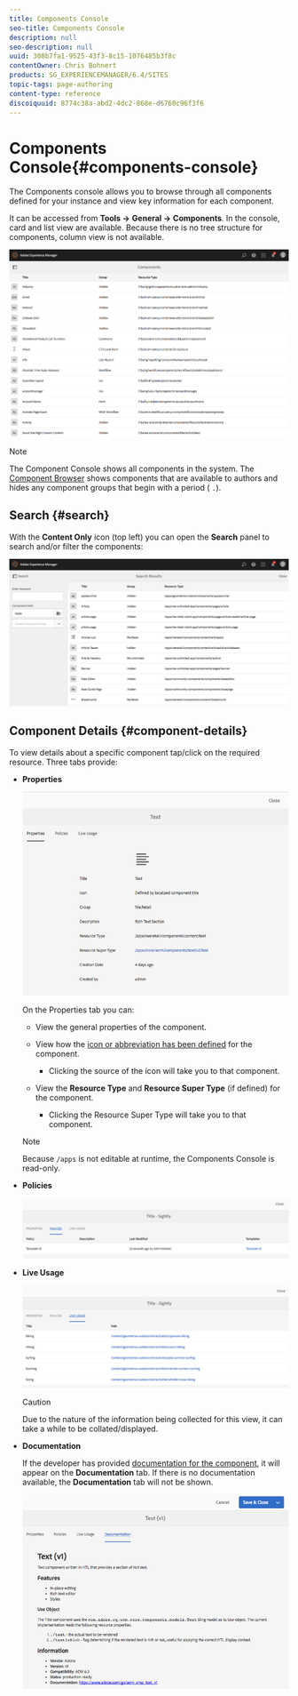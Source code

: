 ```yaml
---
title: Components Console
seo-title: Components Console
description: null
seo-description: null
uuid: 308b7fa1-9525-43f3-8c15-1076485b3f8c
contentOwner: Chris Bohnert
products: SG_EXPERIENCEMANAGER/6.4/SITES
topic-tags: page-authoring
content-type: reference
discoiquuid: 8774c38a-abd2-4dc2-868e-d6760c96f3f6
---
```


# Components Console{#components-console}

The Components console allows you to browse through all components defined for your instance and view key information for each component.

It can be accessed from **Tools -&gt;** **General -&gt;** **Components**. In the console, card and list view are available. Because there is no tree structure for components, column view is not available.

![](assets/chlimage_1-301.png)

>[!NOTE]
>
>The Component Console shows all components in the system. The [Component Browser](/help/sites-authoring/author-environment-tools.md#components-browser) shows components that are available to authors and hides any component groups that begin with a period ( `.`).

## Search {#search}

With the **Content Only** icon (top left) you can open the **Search** panel to search and/or filter the components:

![](assets/chlimage_1-302.png) 

## Component Details {#component-details}

To view details about a specific component tap/click on the required resource. Three tabs provide:

* **Properties**

  ![](assets/screen_shot_2018-03-27at165847.png)

  On the Properties tab you can:

    * View the general properties of the component.  
    * View how the [icon or abbreviation has been defined](/help/sites-developing/components-basics.md#component-icon-in-touch-ui) for the component.

        * Clicking the source of the icon will take you to that component.

    * View the **Resource Type** and **Resource Super Type** (if defined) for the component.

        * Clicking the Resource Super Type will take you to that component.

  >[!NOTE]
  >
  >Because `/apps` is not editable at runtime, the Components Console is read-only.

* **Policies**

  ![](assets/chlimage_1-303.png)

* **Live Usage**

  ![](assets/chlimage_1-304.png)

  >[!CAUTION]
  >
  >Due to the nature of the information being collected for this view, it can take a while to be collated/displayed.

* **Documentation**

  If the developer has provided [documentation for the component](/help/sites-developing/developing-components.md#documenting-your-component), it will appear on the **Documentation** tab. If there is no documentation available, the **Documentation** tab will not be shown.

  ![](assets/chlimage_1-305.png)

